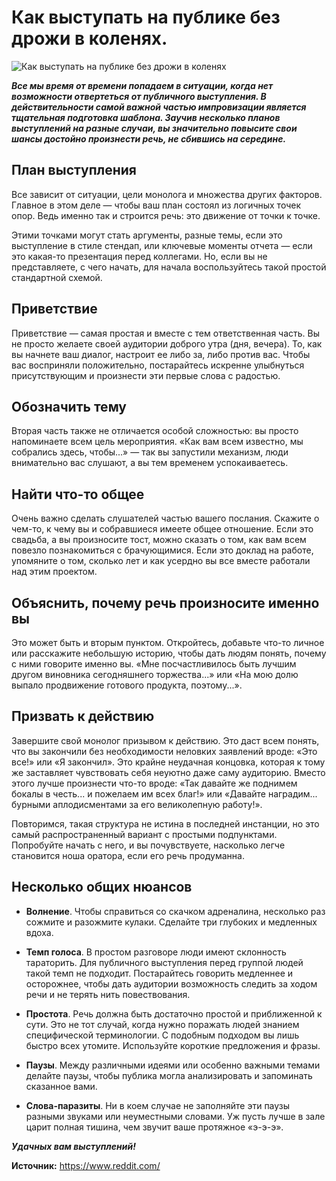 # Как выступать на публике без дрожи в коленях.

![Как выступать на публике без дрожи в коленях]( ~/repo/sites/wiki/public/images/Others/orator.jpg 'Как выступать на публике без дрожи в коленях')

_**Все мы время от времени попадаем в ситуации, когда нет возможности отвертеться от публичного выступления. В действительности самой важной частью импровизации является тщательная подготовка шаблона. Заучив несколько планов выступлений на разные случаи, вы значительно повысите свои шансы достойно произнести речь, не сбившись на середине.**_

## План выступления

  Все зависит от ситуации, цели монолога и множества других факторов. Главное в этом деле — чтобы ваш план состоял из логичных точек опор. Ведь именно так и строится речь: это движение от точки к точке.

  Этими точками могут стать аргументы, разные темы, если это выступление в стиле стендап, или ключевые моменты отчета — если это какая-то презентация перед коллегами. Но, если вы не представляете, с чего начать, для начала воспользуйтесь такой простой стандартной схемой.

## Приветствие

  Приветствие — самая простая и вместе с тем ответственная часть. Вы не просто желаете своей аудитории доброго утра (дня, вечера). То, как вы начнете ваш диалог, настроит ее либо за, либо против вас. Чтобы вас восприняли положительно, постарайтесь искренне улыбнуться присутствующим и произнести эти первые слова с радостью.

## Обозначить тему

  Вторая часть также не отличается особой сложностью: вы просто напоминаете всем цель мероприятия. «Как вам всем известно, мы собрались здесь, чтобы...» — так вы запустили механизм, люди внимательно вас слушают, а вы тем временем успокаиваетесь.

## Найти что-то общее

  Очень важно сделать слушателей частью вашего послания. Скажите о чем-то, к чему вы и собравшиеся имеете общее отношение. Если это свадьба, а вы произносите тост, можно сказать о том, как вам всем повезло познакомиться с брачующимися. Если это доклад на работе, упомяните о том, сколько лет и как усердно вы все вместе работали над этим проектом.

## Объяснить, почему речь произносите именно вы

  Это может быть и вторым пунктом. Откройтесь, добавьте что-то личное или расскажите небольшую историю, чтобы дать людям понять, почему с ними говорите именно вы. «Мне посчастливилось быть лучшим другом виновника сегодняшнего торжества...» или «На мою долю выпало продвижение готового продукта, поэтому...».

## Призвать к действию

  Завершите свой монолог призывом к действию. Это даст всем понять, что вы закончили без необходимости неловких заявлений вроде: «Это все!» или «Я закончил». Это крайне неудачная концовка, которая к тому же заставляет чувствовать себя неуютно даже саму аудиторию. Вместо этого лучше произнести что-то вроде: «Так давайте же поднимем бокалы в честь... и пожелаем им всех благ!» или «Давайте наградим... бурными аплодисментами за его великолепную работу!».

Повторимся, такая структура не истина в последней инстанции, но это самый распространенный вариант с простыми подпунктами. Попробуйте начать с него, и вы почувствуете, насколько легче становится ноша оратора, если его речь продуманна.

## Несколько общих нюансов

- **Волнение**. Чтобы справиться со скачком адреналина, несколько раз сожмите и разожмите кулаки. Сделайте три глубоких и медленных вдоха.

- **Темп голоса**. В простом разговоре люди имеют склонность тараторить. Для публичного выступления перед группой людей такой темп не подходит. Постарайтесь говорить медленнее и осторожнее, чтобы дать аудитории возможность следить за ходом речи и не терять нить повествования.

- **Простота**. Речь должна быть достаточно простой и приближенной к сути. Это не тот случай, когда нужно поражать людей знанием специфической терминологии. С подобным подходом вы лишь быстро всех утомите. Используйте короткие предложения и фразы.

- **Паузы**. Между различными идеями или особенно важными темами делайте паузы, чтобы публика могла анализировать и запоминать сказанное вами.

- **Слова-паразиты**. Ни в коем случае не заполняйте эти паузы разными звуками или неуместными словами. Уж пусть лучше в зале царит полная тишина, чем звучит ваше протяжное «э-э-э».

_**Удачных вам выступлений!**_

**Источник:** https://www.reddit.com/
